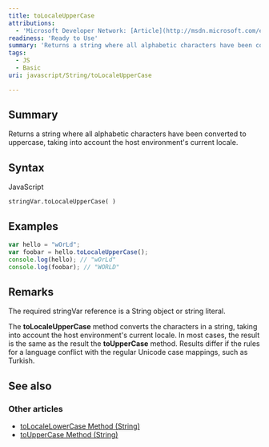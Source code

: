 ```yaml
---
title: toLocaleUpperCase
attributions:
  - 'Microsoft Developer Network: [Article](http://msdn.microsoft.com/en-us/library/ie/6t6xaca8(v=vs.94).aspx)'
readiness: 'Ready to Use'
summary: 'Returns a string where all alphabetic characters have been converted to uppercase, taking into account the host environment''s current locale.'
tags:
  - JS
  - Basic
uri: javascript/String/toLocaleUpperCase

---
```

## Summary

Returns a string where all alphabetic characters have been converted to uppercase, taking into account the host environment's current locale.

## Syntax

<span class="language">JavaScript</span>

    stringVar.toLocaleUpperCase( )

## Examples

``` js
var hello = "wOrLd";
var foobar = hello.toLocaleUpperCase();
console.log(hello); // "wOrLd"
console.log(foobar); // "WORLD"
```

## Remarks

The required stringVar reference is a String object or string literal.

The **toLocaleUpperCase** method converts the characters in a string, taking into account the host environment's current locale. In most cases, the result is the same as the result the **toUpperCase** method. Results differ if the rules for a language conflict with the regular Unicode case mappings, such as Turkish.

## See also

### Other articles

-   [toLocaleLowerCase Method (String)](/javascript/String/toLocaleLowerCase)
-   [toUpperCase Method (String)](/javascript/String/toUpperCase)

